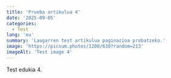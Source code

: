 ```yaml
---
title: 'Prueba artikulua 4'
date: '2025-09-05'
categories:
  - Test
lang: 'eu'
summary: 'Laugarren test artikulua paginazioa probatzeko.'
image: 'https://picsum.photos/1200/630?random=213'
imageAlt: 'Test image 4'
---
```


Test edukia 4.
